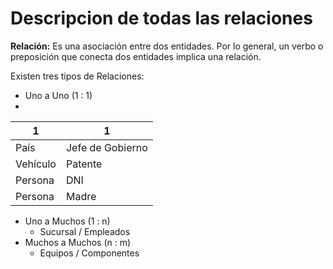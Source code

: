 # Descripcion de todas las relaciones

**Relación:** Es una asociación entre dos entidades. Por lo general, un verbo o preposición que conecta dos entidades implica una relación.

Existen tres tipos de Relaciones:
- Uno a Uno (1 : 1)
- 
1 | 1
----------- | ---------- 
País | Jefe de Gobierno
Vehículo | Patente
Persona | DNI
Persona | Madre 

- Uno a Muchos (1 : n)
    - Sucursal / Empleados
- Muchos a Muchos (n : m)
    - Equipos / Componentes





